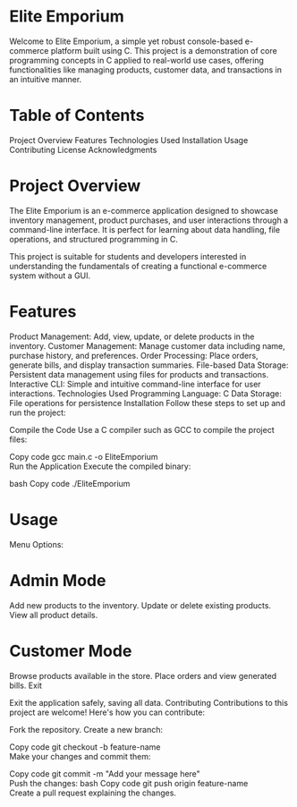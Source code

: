 # Elite Emporium

Welcome to Elite Emporium, a simple yet robust console-based e-commerce platform built using C. This project is a demonstration of core programming concepts in C applied to real-world use cases, offering functionalities like managing products, customer data, and transactions in an intuitive manner.

# Table of Contents
Project Overview 
Features
Technologies Used
Installation
Usage
Contributing
License
Acknowledgments

# Project Overview
The Elite Emporium is an e-commerce application designed to showcase inventory management, product purchases, and user interactions through a command-line interface. It is perfect for learning about data handling, file operations, and structured programming in C.

This project is suitable for students and developers interested in understanding the fundamentals of creating a functional e-commerce system without a GUI.

# Features
Product Management: Add, view, update, or delete products in the inventory.
Customer Management: Manage customer data including name, purchase history, and preferences.
Order Processing: Place orders, generate bills, and display transaction summaries.
File-based Data Storage: Persistent data management using files for products and transactions.
Interactive CLI: Simple and intuitive command-line interface for user interactions.
Technologies Used
Programming Language: C
Data Storage: File operations for persistence
Installation
Follow these steps to set up and run the project:
 
Compile the Code
Use a C compiler such as GCC to compile the project files:

Copy code
gcc main.c -o EliteEmporium  
Run the Application
Execute the compiled binary:

bash
Copy code
./EliteEmporium  
# Usage
Menu Options:
# Admin Mode

Add new products to the inventory.
Update or delete existing products.
View all product details.
# Customer Mode

Browse products available in the store.
Place orders and view generated bills.
Exit

Exit the application safely, saving all data.
Contributing
Contributions to this project are welcome! Here's how you can contribute:

Fork the repository.
Create a new branch:

Copy code
git checkout -b feature-name  
Make your changes and commit them:

Copy code
git commit -m "Add your message here"  
Push the changes:
bash
Copy code
git push origin feature-name  
Create a pull request explaining the changes.
